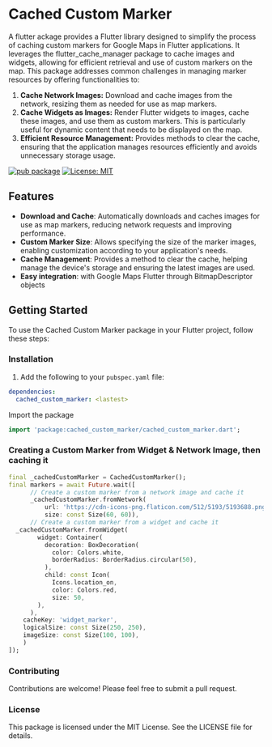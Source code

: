 # Cached Custom Marker

A flutter ackage provides a Flutter library designed to simplify the process of caching custom markers for Google Maps in Flutter applications. It leverages the flutter_cache_manager package to cache images and widgets, allowing for efficient retrieval and use of custom markers on the map. This package addresses common challenges in managing marker resources by offering functionalities to:

1. **Cache Network Images:** Download and cache images from the network, resizing them as needed for use as map markers.
2. **Cache Widgets as Images:**  Render Flutter widgets to images, cache these images, and use them as custom markers. This is particularly useful for dynamic content that needs to be displayed on the map.
3. **Efficient Resource Management:** Provides methods to clear the cache, ensuring that the application manages resources efficiently and avoids unnecessary storage usage.

[![pub package](https://img.shields.io/pub/v/cached_custom_marker.svg)](https://pub.dev/packages/cached_custom_marker)
[![License: MIT](https://img.shields.io/badge/License-MIT-yellow.svg)](https://opensource.org/licenses/MIT)

## Features

- **Download and Cache**: Automatically downloads and caches images for use as map markers, reducing network requests and improving performance.
- **Custom Marker Size**: Allows specifying the size of the marker images, enabling customization according to your application's needs.
- **Cache Management**: Provides a method to clear the cache, helping manage the device's storage and ensuring the latest images are used.
- **Easy integration**: with Google Maps Flutter through BitmapDescriptor objects

## Getting Started

To use the Cached Custom Marker package in your Flutter project, follow these steps:

### Installation
1. Add the following to your `pubspec.yaml` file:
```yaml
dependencies:
  cached_custom_marker: <lastest>
```

Import the package
```dart
import 'package:cached_custom_marker/cached_custom_marker.dart';
```

### Creating a Custom Marker from Widget & Network Image, then caching it
```dart
final _cachedCustomMarker = CachedCustomMarker();
final markers = await Future.wait([
      // Create a custom marker from a network image and cache it
      _cachedCustomMarker.fromNetwork(
          url: 'https://cdn-icons-png.flaticon.com/512/5193/5193688.png',
          size: const Size(60, 60)),
      // Create a custom marker from a widget and cache it
  _cachedCustomMarker.fromWidget(
        widget: Container(
          decoration: BoxDecoration(
            color: Colors.white,
            borderRadius: BorderRadius.circular(50),
          ),
          child: const Icon(
            Icons.location_on,
            color: Colors.red,
            size: 50,
        ),
      ),
    cacheKey: 'widget_marker',
    logicalSize: const Size(250, 250),
    imageSize: const Size(100, 100),
    )
]);
```

### Contributing
Contributions are welcome! Please feel free to submit a pull request.

### License
This package is licensed under the MIT License. See the LICENSE file for details.
